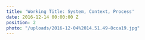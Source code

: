 ```yaml
---
title: 'Working Title: System, Context, Process'
date: 2016-12-14 00:00:00 Z
position: 2
photo: "/uploads/2016-12-04%2014.51.49-8cca19.jpg"
---
```


